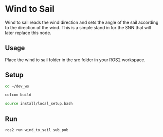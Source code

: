 # Wind to Sail

Wind to sail reads the wind direction and sets the angle of the sail according to the direction of the wind. This is a simple stand in for the SNN that will later replace this node.

## Usage

Place the wind to sail folder in the src folder in your ROS2 workspace.

## Setup

```bash
cd ~/dev_ws

colcon build

source install/local_setup.bash
```

## Run
```bash
ros2 run wind_to_sail sub_pub
```